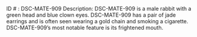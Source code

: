 ID # : DSC-MATE-909
Description: DSC-MATE-909 is a male rabbit with a green head and blue clown eyes. DSC-MATE-909 has a pair of jade earrings and is often seen wearing a gold chain and smoking a cigarette. DSC-MATE-909’s most notable feature is its frightened mouth.